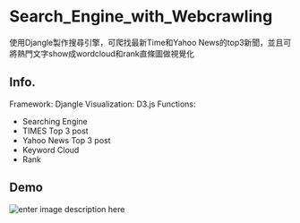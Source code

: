 # Search_Engine_with_Webcrawling
使用Djangle製作搜尋引擎，可爬找最新Time和Yahoo News的top3新聞，並且可將熱門文字show成wordcloud和rank直條圖做視覺化

## Info.
Framework: Djangle
Visualization: D3.js
Functions: 
- Searching Engine
- TIMES Top 3 post
- Yahoo News Top 3 post
- Keyword Cloud
- Rank

## Demo
![enter image description here](https://i.imgur.com/bFpSzUy.jpg)
